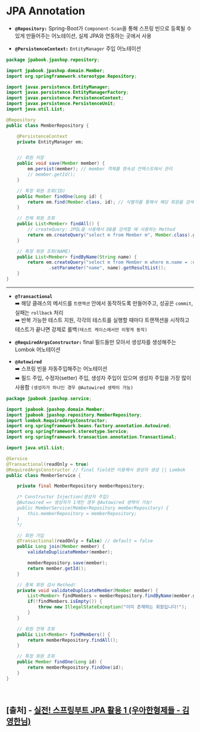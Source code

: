 # JPA Annotation

- **`@Repository:`** Spring-Boot가 `Component-Scan`을 통해 스프링 빈으로 등록될 수 있게 만들어주는 어노테이션, 실제 JPA와 연동하는 곳에서 사용

- **`@PersistenceContext:`** `EntityManager` 주입 어노테이션

```java
package jpabook.jpashop.repository;

import jpabook.jpashop.domain.Member;
import org.springframework.stereotype.Repository;

import javax.persistence.EntityManager;
import javax.persistence.EntityManagerFactory;
import javax.persistence.PersistenceContext;
import javax.persistence.PersistenceUnit;
import java.util.List;

@Repository
public class MemberRepository {

    @PersistenceContext
    private EntityManager em;


    // 회원 저장
    public void save(Member member) {
        em.persist(member); // member 객체를 영속성 컨텍스트에서 관리
        // member.getId();
    }

    // 특정 회원 조회(ID)
    public Member findOne(Long id) {
        return em.find(Member.class, id); // 식별자를 통해서 해당 회원을 검색
    }

    // 전체 회원 조회
    public List<Member> findAll() {
        // createQuery: JPQL을 사용해서 DB를 검색할 때 사용하는 Method
        return em.createQuery("select m from Member m", Member.class).getResultList();
    }

    // 특정 회원 조회(NAME)
    public List<Member> findByName(String name) {
        return em.createQuery("select m from Member m where m.name = :name", Member.class)
                .setParameter("name", name).getResultList();
    }
}
```

****

- **`@Transactional`** <br>
➡️ 해당 클래스의 메서드를 `트랜잭션` 안에서 동작하도록 만들어주고, 성공은 `commit`, 실패는 `rollback` 처리 <br>
➡️ 반복 가능한 테스트 지원, 각각의 테스트를 실행할 때마다 트랜잭션을 시작하고 테스트가 끝나면 강제로 롤백`(테스트 케이스에서만 이렇게 동작)`

- **`@RequiredArgsConstructor:`** final 필드들만 모아서 생성자를 생성해주는 Lombok 어노테이션

- **`@Autowired`** <br>
➡️ 스프링 빈을 자동주입해주는 어노테이션 <br>
➡️ 필드 주입, 수정자(setter) 주입, 생성자 주입이 있으며 생성자 주입을 가장 많이 사용함 `(생성자가 하나인 경우 @Autowired 생략이 가능)`

```java
package jpabook.jpashop.service;

import jpabook.jpashop.domain.Member;
import jpabook.jpashop.repository.MemberRepository;
import lombok.RequiredArgsConstructor;
import org.springframework.beans.factory.annotation.Autowired;
import org.springframework.stereotype.Service;
import org.springframework.transaction.annotation.Transactional;

import java.util.List;

@Service
@Transactional(readOnly = true)
@RequiredArgsConstructor // final field만 이용해서 생성자 생성 || Lombok
public class MemberService {

    private final MemberRepository memberRepository;

    /* Constructor Injection(생성자 주입)
    @Autowired => 생성자가 1개인 경우 @Autowired 생략이 가능!
    public MemberService(MemberRepository memberRepository) {
        this.memberRepository = memberRepository;
    }
    */

    // 회원 가입
    @Transactional(readOnly = false) // default = false
    public Long join(Member member) {
        validateDuplicateMember(member);

        memberRepository.save(member);
        return member.getId();
    }

    // 중복 회원 검사 Method!
    private void validateDuplicateMember(Member member) {
        List<Member> findMembers = memberRepository.findByName(member.getName());
        if(!findMembers.isEmpty()) {
            throw new IllegalStateException("이미 존재하는 회원입니다!");
        }
    }

    // 회원 전체 조회
    public List<Member> findMembers() {
        return memberRepository.findAll();
    }

    // 특정 회원 조회
    public Member findOne(Long id) {
        return memberRepository.findOne(id);
    }
}
```

<br>

## [출처] - <a href="https://www.inflearn.com/course/%EC%8A%A4%ED%94%84%EB%A7%81%EB%B6%80%ED%8A%B8-JPA-%ED%99%9C%EC%9A%A9-1/">실전! 스프링부트 JPA 활용 1 (우아한형제들 - 김영한님)</a>
